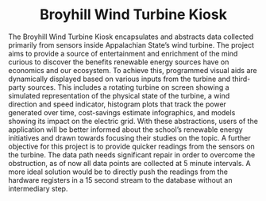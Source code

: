 <h1 align="center">Broyhill Wind Turbine Kiosk </h1>

The Broyhill Wind Turbine Kiosk encapsulates and abstracts data collected primarily from sensors inside Appalachian State’s wind turbine. The project aims to provide a source of entertainment and enrichment of the mind curious to discover the benefits renewable energy sources have on economics and our ecosystem. To achieve this, programmed visual aids are dynamically displayed based on various inputs from the turbine and third-party sources. This includes a rotating turbine on screen showing a simulated representation of the physical state of the turbine, a wind direction and speed indicator, histogram plots that track the power generated over time, cost-savings estimate infographics, and models showing its impact on the electric grid. With these abstractions, users of the application will be better informed about the school’s renewable energy initiatives and drawn towards focusing their studies on the topic. A further objective for this project is to provide quicker readings from the sensors on the turbine. The data path needs significant repair in order to overcome the obstruction, as of now all data points are collected at 5 minute intervals. A more ideal solution would be to directly push the readings from the hardware registers in a 15 second stream to the database without an intermediary step.

